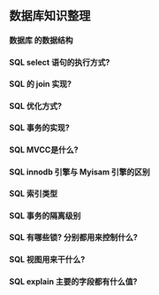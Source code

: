 ## 数据库知识整理

#### 数据库 的数据结构

#### SQL select 语句的执行方式?

#### SQL 的 join 实现?

#### SQL 优化方式?

#### SQL 事务的实现?

#### SQL MVCC是什么?

#### SQL innodb 引擎与 Myisam 引擎的区别

#### SQL 索引类型

#### SQL 事务的隔离级别

#### SQL 有哪些锁? 分别都用来控制什么?

#### SQL 视图用来干什么?

#### SQL explain 主要的字段都有什么值?


